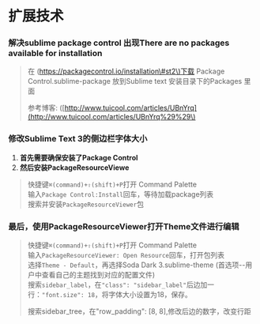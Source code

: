 # 扩展技术

### 解决sublime package control 出现There are no packages available for installation

> 在 \([https://packagecontrol.io/installation\#st2\)下载](https://packagecontrol.io/installation#st2%29下载) Package Control.sublime-package 放到Sublime text 安装目录下的Packages 里面
>
> 参考博客: \([http://www.tuicool.com/articles/UBnYrq](http://www.tuicool.com/articles/UBnYrq%29%29\)

### 修改Sublime Text 3的侧边栏字体大小

1. **首先需要确保安装了Package Control**
2. **然后安装PackageResourceViewe**

> 快捷键`⌘(command)+⇧(shift)+P`打开 Command Palette  
> 输入`Package Control:Install`回车，等待加载package列表  
> 搜索并安装`PackageResourceViewer`包

### 最后，使用PackageResourceViewer打开Theme文件进行编辑

> 快捷键`⌘(command)+⇧(shift)+P`打开 Command Palette  
> 输入`PackageResourceViewer: Open Resource`回车，打开包列表  
> 选择`Theme - Default`，再选择Soda Dark 3.sublime-theme \(首选项--用户中查看自己的主题找到对应的配置文件\)  
> 搜索`sidebar_label`，在`"class": "sidebar_label"`后边加一行：`"font.size": 18`，将字体大小设置为18，保存。
>
> 搜索sidebar\_tree，在"row\_padding": \[8, 8\],修改后边的数字，改变行距



